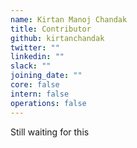 ```yaml
---
name: Kirtan Manoj Chandak
title: Contributor
github: kirtanchandak
twitter: ""
linkedin: ""
slack: ""
joining_date: ""
core: false
intern: false
operations: false
---
```


Still waiting for this
